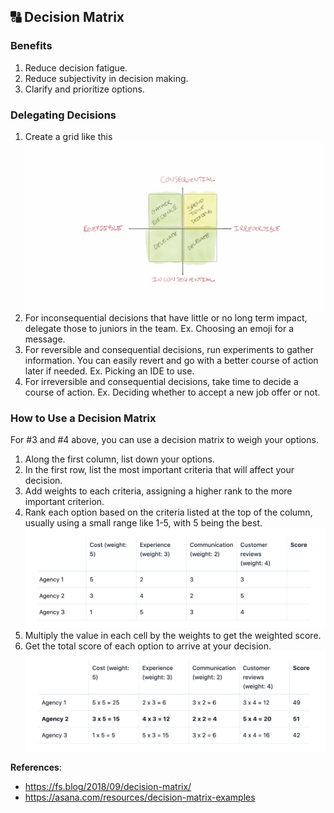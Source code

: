 ## 🔠 Decision Matrix

### Benefits

1. Reduce decision fatigue.
2. Reduce subjectivity in decision making.
3. Clarify and prioritize options.

### Delegating Decisions

1. Create a grid like this
![](consequential-reversible-grid.jpeg)
2. For inconsequential decisions that have little or no long term impact, delegate those to juniors in the team. Ex. Choosing an emoji for a message.
3. For reversible and consequential decisions, run experiments to gather information. You can easily revert and go with a better course of action later if needed. Ex. Picking an IDE to use.
4. For irreversible and consequential decisions, take time to decide a course of action. Ex. Deciding whether to accept a new job offer or not.

### How to Use a Decision Matrix

For #3 and #4 above, you can use a decision matrix to weigh your options.

1. Along the first column, list down your options.
2. In the first row, list the most important criteria that will affect your decision.
3. Add weights to each criteria, assigning a higher rank to the more important criterion.  
4. Rank each option based on the criteria listed at the top of the column, usually using a small range like 1-5, with 5 being the best.  
   ![](decision-matrix-weights.png)  
5. Multiply the value in each cell by the weights to get the weighted score. 
6. Get the total score of each option to arrive at your decision.  
   ![](decision-matrix-example.png)

**References**:  
- https://fs.blog/2018/09/decision-matrix/
- https://asana.com/resources/decision-matrix-examples